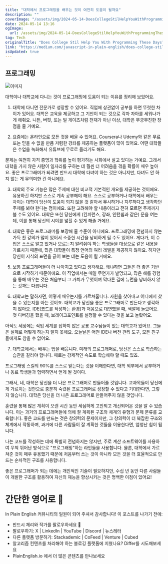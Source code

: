 ```yaml
---
title: "대학에서 프로그래밍을 배우는 것이 여전히 도움이 될까요"
description: ""
coverImage: "/assets/img/2024-05-14-DoesCollegeStilHelpYouWithProgrammingTheseDays_0.png"
date: 2024-05-14 13:16
ogImage: 
  url: /assets/img/2024-05-14-DoesCollegeStilHelpYouWithProgrammingTheseDays_0.png
tag: Tech
originalTitle: "Does College Stil Help You With Programming These Days?"
link: "https://medium.com/javascript-in-plain-english/does-college-stil-help-you-with-programming-these-days-37ff815d24f1"
isUpdated: true
---
```





## 프로그래밍

![이미지](/assets/img/2024-05-14-DoesCollegeStilHelpYouWithProgrammingTheseDays_0.png)

대학이나 대학교에 다니는 것이 프로그래밍에 도움이 되는 이유를 정리해 보았어요.

1. 대학에 다니면 전문가로 성장할 수 있어요. 직업에 상관없이 공부를 하면 뚜렷한 차이가 있어요. 대학은 교육을 제공하고 그 기반이 되는 것으로 각자 자아를 세워나가게 해줘요. 니든, 버핏, 또는 빌 게이츠처럼 천재가 아닌 이상, 대학은 무궁무진한 장점을 줄 거예요.



2. 요즘에는 온라인으로 모든 것을 배울 수 있어요. Coursera나 Udemy와 같은 무료 또는 믿을 수 없을 만큼 저렴한 강좌를 제공하는 플랫폼이 많이 있어요. 어떤 대학들은 수업을 녹화해서 유튜브에 무료로 올리기도 해요.

문제는 여전히 자격 증명과 학위를 높이 평가하는 사회에서 살고 있다는 거예요. 그래서 대학을 가지 않은 사람이 일자리를 구하는 데 훨씬 더 어려움을 겪을 확률이 매우 높아요. 좋은 프로그래머가 되려면 반드시 대학에 다녀야 하는 것은 아니지만, 다녀도 안 하지 않는 게 무의미한 건 아니에요.

3. 대학의 주요 기능은 많은 주제에 대한 비교적 기본적인 개요를 제공하는 것이에요. 유용하긴 하지만 스스로 계속 공부해야 해요. 스스로 공부하거나 대학에서 배우는 차이는 대학이 당신이 도움이 되지 않을 것 같아서 무시하거나 지루하다고 생각하던 주제를 봐야 한다는 점이에요. 또한 고려해야 할 내용이라고 전혀 모르던 주제까지 볼 수도 있어요. 대학은 또한 당신에게 (컨퍼런스, 강좌, 인턴쉽과 같은) 문을 여는데, 이를 통해 당신의 시야를 넓힐 수 있게 해줄 거에요.

4. 대학은 좋은 프로그래머를 보장해 줄 수준이 아니에요. 프로그래밍에 전념하지 않는 가득 찬 강의가 많이 있어서 소중한 시간을 낭비하게 될 수도 있어요. 게다가, 이 수업은 스스로 알고 있거나 모르는지 알려줘야 하는 학생들을 대상으로 같은 내용을 가르치기 때문에, 많은 대학들이 특정 언어의 여러 레벨을 제공하지 않아요. 하지만 당신이 지식의 표면을 긁어 보는 데는 도움이 될 거에요.



5. 보통 프로그래머들이 더 나아지고 있다고 생각해요. 왜냐하면 그들은 더 좋은 기반으로 시작하기 때문이에요. 이 직업에서는 매일 무언가가 발명되고, 많은 해를 경험을 통해 배우는 것은 처음부터 그 가치가 무엇이며 막다른 길에 뉴런을 낭비하지 않는 것과는 다릅니다.

6. 대학교는 말하자면, 어떻게 배우는지를 가르쳐줍니다. 자원을 찾아내고 어디에서 찾을 수 있는지를 아는 것이죠. 대학교가 당신을 좋은 프로그래머로 만든다고 생각하지 않아요. IDE(코드를 작성하는 환경)과 처음으로 대면했을 때, 색깔에 놀랐어요. 첫 디버깅을 했을 때, 브레이크포인트를 설정할 수 있다는 것을 보고 놀랐어요.

아직도 세상에는 직업 세계를 접하지 않은 공룡 교수님들이 있는 대학교가 있어요. 그들은 실제로 어떻게 하는지 알지 못해요. 오늘날은 어떤 IDE나 버전 관리 도구, 모든 친구들에게도 참을 수 없어요.

7. 대학교에서는 배우는 법을 배웁니다. 미래의 프로그래머로, 당신은 스스로 학습하는 습관을 길러야 합니다. 때로는 강제적인 속도로 학습해야 할 때도 있죠.



프로그래밍 스킬의 90%를 스스로 얻는다는 것을 이해한다면, 대학 외부에서 공부하거나 동료 학생들과 협력하면서 얻게 될 것이다.

그래서, 네, 대학은 당신을 더 나은 프로그래머로 만들어줄 것입니다. 교과목들이 당신에게 가르치는 것만으로 충분히 숙련된 프로그래머로 성장할 수 있다고 기대한다면, 그렇지 않습니다. 대학은 당신을 더 나은 프로그래머로 만들어주지 않을 것입니다.

훈련을 통해 많은 계획이 오랜 시간 동안 세심하게 고안되고 개선되어온 것을 알 수 있습니다. 이는 과거의 프로그래머들에 의해 잘 계획된 구조와 체계의 유형과 문제 분류를 교육합니다. 좋은 코드를 만드는 것은 창의력의 문제이지만, 그 창의력이 더 복잡한 구조와 체계에서 작동하며, 과거에 다른 사람들이 잘 계획한 것들을 이용한다면, 엄청난 힘이 됩니다.

나는 코드를 작성하는 데에 특별히 전념하지는 않지만, 주로 계산 소프트웨어를 사용하여 무척 뛰어난 방식으로 "프로그래밍"하는 라인들을 사용합니다. 물론, 대학에서 가르쳐준 것이 매우 유용했기 때문에 처음부터 쓰는 것이 아니라 모든 것을 더 효율적으로 만드는 순차적인 구조를 사용합니다.



좋은 프로그래머가 되는 데에는 개인적인 기술이 필요하지만, 수십 년 동안 다른 사람들이 개발한 구조를 활용하여 자신의 재능을 향상시키는 것은 명백한 이점이 있어요!

# 간단한 영어로 🚀

In Plain English 커뮤니티의 일원이 되어 주셔서 감사합니다! 이 포스트를 나가기 전에:

- 반드시 체리와 작가를 팔로우하세요 ️👏️️
- 팔로우하기: X | LinkedIn | YouTube | Discord | 뉴스레터
- 다른 플랫폼 방문하기: Stackademic | CoFeed | Venture | Cubed
- 알고리즘 컨텐츠를 처리해야 하는 블로깅 플랫폼에 지쳤나요? Differ를 시도해보세요
- PlainEnglish.io 에서 더 많은 콘텐츠를 만나보세요